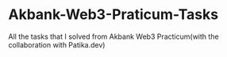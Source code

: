 # Akbank-Web3-Praticum-Tasks
All the tasks that I solved from Akbank Web3 Practicum(with the collaboration with Patika.dev)

